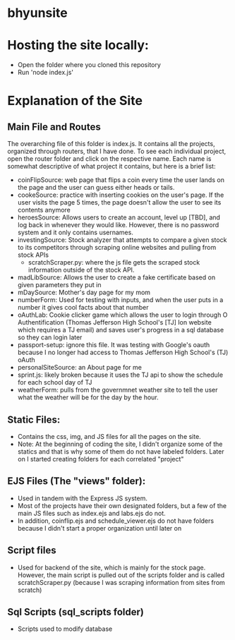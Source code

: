 # bhyunsite

# Hosting the site locally:
- Open the folder where you cloned this repository
- Run 'node index.js'

# Explanation of the Site

## Main File and Routes
The overarching file of this folder is index.js. It contains all the projects, organized through routers, that I have done. To see each individual project, open the router folder and click on the respective name. Each name is somewhat descriptive of what project it contains, but here is a brief list:
 - coinFlipSource: web page that flips a coin every time the user lands on the page and the user can guess either heads or tails.
 - cookeSource: practice with inserting cookies on the user's page. If the user visits the page 5 times, the page doesn't allow the user to see its contents anymore
 - heroesSource: Allows users to create an account, level up [TBD], and log back in whenever they would like. However, there is no password system and it only contains usernames.
 - investingSource: Stock analyzer that attempts to compare a given stock to its competitors through scraping online websites and pulling from stock APIs
   - scratchScraper.py: where the js file gets the scraped stock information outside of the stock API.
 - madLibSource: Allows the user to create a fake certificate based on given parameters they put in
 - mDaySource: Mother's day page for my mom
 - numberForm: Used for testing with inputs, and when the user puts in a number it gives cool facts about that number
 - oAuthLab: Cookie clicker game which allows the user to login through O Authentification (Thomas Jefferson High School's [TJ] Ion website which requires a TJ email) and saves user's progress in a sql database so they can login later
 - passport-setup: ignore this file. It was testing with Google's oauth because I no longer had access to Thomas Jefferson High School's (TJ) oAuth
 - personalSiteSource: an About page for me
 - sprint.js: likely broken because it uses the TJ api to show the schedule for each school day of TJ
 - weatherForm: pulls from the governmnet weather site to tell the user what the weather will be for the day by the hour.

## Static Files:
- Contains the css, img, and JS files for all the pages on the site.
- Note: At the beginning of coding the site, I didn't organize some of the statics and that is why some of them do not have labeled folders. Later on I started creating folders for each correlated "project"

## EJS Files (The "views" folder):
 - Used in tandem with the Express JS system.
 - Most of the projects have their own designated folders, but a few of the main JS files such as index.ejs and labs.ejs do not.
 - In addition, coinflip.ejs and schedule_viewer.ejs do not have folders because I didn't start a proper organization until later on

## Script files
- Used for backend of the site, which is mainly for the stock page. However, the main script is pulled out of the scripts folder and is called scratchScraper.py (because I was scraping information from sites from scratch)

## Sql Scripts (sql_scripts folder)
- Scripts used to modify database 

